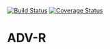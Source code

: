 [![Build Status](https://travis-ci.org/oaboluwarin/ADV-R.svg?branch=develop)](https://travis-ci.org/oaboluwarin/ADV-R)
[![Coverage Status](https://coveralls.io/repos/github/oaboluwarin/ADV-R/badge.svg?branch=develop)](https://coveralls.io/github/oaboluwarin/ADV-R?branch=develop)

# ADV-R
